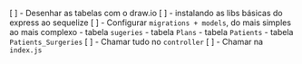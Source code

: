 [ ] - Desenhar as tabelas com o draw.io
[ ] - instalando as libs básicas do express ao sequelize
[ ] - Configurar `migrations + models`, do mais simples ao mais complexo
      - tabela `sugeries`
      - tabela `Plans`
      - tabela `Patients`
      - tabela `Patients_Surgeries`
[ ] - Chamar tudo no `controller`
[ ] - Chamar na `index.js`